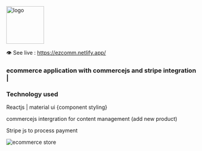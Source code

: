  <img src="https://github.com/wilkensoncode/commerce/blob/365a8734f4e6a8c6ae4fb7d683f81ab0d74df497/Wilkensonkode.png" width="100" alt="logo" height="100" aligns="center"/>
 
 👁 See live : https://ezcomm.netlify.app/
 
### ecommerce application with commercejs and stripe integration | 
####     
  
  ### Technology used
  Reactjs  |  material ui {component styling}
  
  commercejs intergration for content management (add new product)
  
  Stripe js to process payment  
    
![ecommerce store](https://user-images.githubusercontent.com/76856697/143625176-99a54940-af47-4aee-b5a1-4b563cfbb025.png)
 
